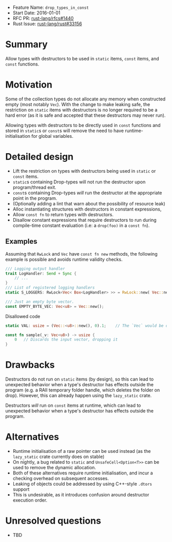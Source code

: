 - Feature Name: `drop_types_in_const`
- Start Date: 2016-01-01
- RFC PR: [rust-lang/rfcs#1440](https://github.com/rust-lang/rfcs/pull/1440)
- Rust Issue: [rust-lang/rust#33156](https://github.com/rust-lang/rust/issues/33156)

# Summary
[summary]: #summary

Allow types with destructors to be used in `static` items, `const` items, and `const` functions.

# Motivation
[motivation]: #motivation

Some of the collection types do not allocate any memory when constructed empty (most notably `Vec`). With the change to make leaking safe, the restriction on `static` items with destructors
is no longer required to be a hard error (as it is safe and accepted that these destructors may never run).

Allowing types with destructors to be directly used in `const` functions and stored in `static`s or `const`s will remove the need to have
runtime-initialisation for global variables.

# Detailed design
[design]: #detailed-design

- Lift the restriction on types with destructors being used in `static` or `const` items.
 - `static`s containing Drop-types will not run the destructor upon program/thread exit.
 - `const`s containing Drop-types _will_ run the destructor at the appropriate point in the program.
 - (Optionally adding a lint that warn about the possibility of resource leak)
- Alloc instantiating structures with destructors in constant expressions,
- Allow `const fn` to return types with destructors.
- Disallow constant expressions that require destructors to run during compile-time constant evaluation (i.e: a `drop(foo)` in a `const fn`).

## Examples
Assuming that `RwLock` and `Vec` have `const fn new` methods, the following example is possible and avoids runtime validity checks.

```rust
/// Logging output handler
trait LogHandler: Send + Sync {
    // ...
}
/// List of registered logging handlers
static S_LOGGERS: RwLock<Vec< Box<LogHandler> >> = RwLock::new( Vec::new() );

/// Just an empty byte vector.
const EMPTY_BYTE_VEC: Vec<u8> = Vec::new();
```

Disallowed code
```rust
static VAL: usize = (Vec::<u8>::new(), 0).1;	// The `Vec` would be dropped

const fn sample(_v: Vec<u8>) -> usize {
	0	// Discards the input vector, dropping it
}
```

# Drawbacks
[drawbacks]: #drawbacks

Destructors do not run on `static` items (by design), so this can lead to unexpected behavior when a type's destructor has effects outside the program (e.g. a RAII temporary folder handle, which deletes the folder on drop). However, this can already happen using the `lazy_static` crate.

Destructors _will_ run on `const` items at runtime, which can lead to unexpected behavior when a type's destructor has effects outside the program.

# Alternatives
[alternatives]: #alternatives

- Runtime initialisation of a raw pointer can be used instead (as the `lazy_static` crate currently does on stable)
- On nightly, a bug related to `static` and `UnsafeCell<Option<T>>` can be used to remove the dynamic allocation.
 - Both of these alternatives require runtime initialisation, and incur a checking overhead on subsequent accesses.
- Leaking of objects could be addressed by using C++-style `.dtors` support
 - This is undesirable, as it introduces confusion around destructor execution order.

# Unresolved questions
[unresolved]: #unresolved-questions

- TBD
